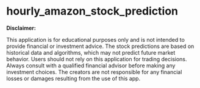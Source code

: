# hourly_amazon_stock_prediction

**Disclaimer:**

This application is for educational purposes only and is not intended to provide financial or investment advice. The stock predictions are based on historical data and algorithms, which may not predict future market behavior. Users should not rely on this application for trading decisions. Always consult with a qualified financial advisor before making any investment choices. The creators are not responsible for any financial losses or damages resulting from the use of this app.
